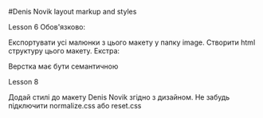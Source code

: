 #Denis Novik layout markup and styles

Lesson 6
Обов'язково:

Експортувати усі малюнки з цього макету у папку image.
Створити html структуру цього макету.
Екстра:

Верстка має бути семантичною


Lesson 8

Додай стилі до макету Denis Novik згідно з дизайном.
Не забудь підключити normalize.css або reset.css
